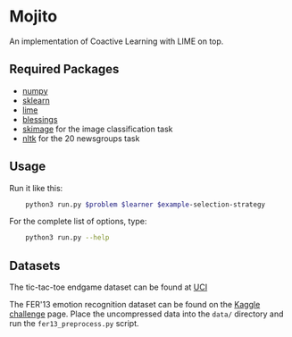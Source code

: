 Mojito
======

An implementation of Coactive Learning with LIME on top.

Required Packages
-----------------

- [numpy](https://www.numpy.org)
- [sklearn](https://scikit-learn.org)
- [lime](https://github.com/marcotcr/lime)
- [blessings](https://pypi.python.org/pypi/blessings)
- [skimage](http://scikit-image.org/) for the image classification task
- [nltk](http://www.nltk.org/) for the 20 newsgroups task

Usage
-----
Run it like this:
```bash
    python3 run.py $problem $learner $example-selection-strategy
```
For the complete list of options, type:
```bash
    python3 run.py --help
```

Datasets
--------
The tic-tac-toe endgame dataset can be found at
[UCI](https://archive.ics.uci.edu/ml/datasets/Tic-Tac-Toe+Endgame)

The FER'13 emotion recognition dataset can be found on the
[Kaggle challenge](https://www.kaggle.com/c/challenges-in-representation-learning-facial-expression-recognition-challenge)
page. Place the uncompressed data into the `data/` directory and run the
`fer13_preprocess.py` script.
